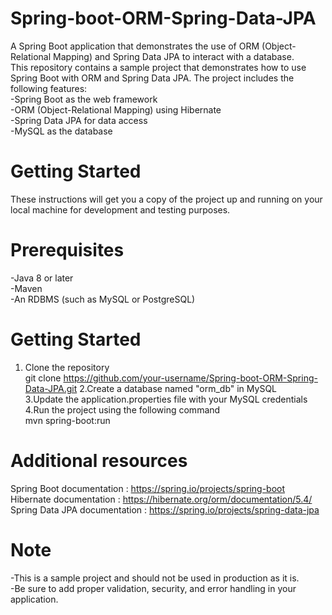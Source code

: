 # Spring-boot-ORM-Spring-Data-JPA
A Spring Boot application that demonstrates the use of ORM (Object-Relational Mapping) and Spring Data JPA to interact with a database.<br/>
This repository contains a sample project that demonstrates how to use Spring Boot with ORM and Spring Data JPA. The project includes the following features: <br/>
 -Spring Boot as the web framework <br/>
 -ORM (Object-Relational Mapping) using Hibernate <br/>
 -Spring Data JPA for data access <br/>
 -MySQL as the database <br/>

# Getting Started <br/>
These instructions will get you a copy of the project up and running on your local machine for development and testing purposes.

# Prerequisites <br/>
 -Java 8 or later <br/>
 -Maven <br/>
 -An RDBMS (such as MySQL or PostgreSQL) <br/>
 
 # Getting Started
1. Clone the repository <br/>
git clone https://github.com/your-username/Spring-boot-ORM-Spring-Data-JPA.git 
2.Create a database named "orm_db" in MySQL <br/>
3.Update the application.properties file with your MySQL credentials <br/>
4.Run the project using the following command <br/> 
mvn spring-boot:run

# Additional resources <br/>
Spring Boot documentation : https://spring.io/projects/spring-boot <br/>
Hibernate documentation : https://hibernate.org/orm/documentation/5.4/ <br/>
Spring Data JPA documentation : https://spring.io/projects/spring-data-jpa <br/>

# Note <br/>
 -This is a sample project and should not be used in production as it is. <br/>
 -Be sure to add proper validation, security, and error handling in your application.

 
 
 
 

